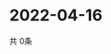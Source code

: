 # 2022-04-16
  共 0条

  <!-- BEGIN -->
  <!-- 最后更新时间Sat Apr 16 2022 06:07:19 GMT+0000 (Coordinated Universal Time) -->
  
  <!-- END -->
  
  